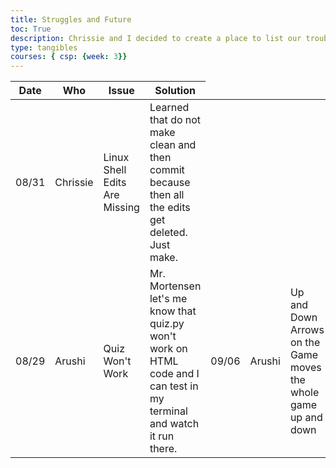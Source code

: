 ```yaml
---
title: Struggles and Future
toc: True
description: Chrissie and I decided to create a place to list our troubles coding and how we solved them. We also list our future endeavors in our code.
type: tangibles
courses: { csp: {week: 3}}
---
```

<!-- Head contains information to Support the Document -->
<head>
    <!-- load jQuery and DataTables output style and scripts -->
    <link rel="stylesheet" type="text/css" href="https://cdn.datatables.net/1.13.4/css/jquery.dataTables.min.css">
    <script type="text/javascript" language="javascript" src="https://code.jquery.com/jquery-3.6.0.min.js"></script>
    <script>var define = null;</script>
    <script type="text/javascript" language="javascript" src="https://cdn.datatables.net/1.13.4/js/jquery.dataTables.min.js"></script>

</head>

<!-- Body contains the contents of the Document -->
<body>
    <table id="xdemo" class="table">
        <thead>
            <tr>
                <th>Date</th>
                <th>Who</th>
                <th>Issue</th>
                <th>Solution</th>
            </tr>
        </thead>
        <tbody>
            <tr>
                <td>08/31</td>
                <td>Chrissie</td>
                <td>Linux Shell Edits Are Missing</td>
                <td>Learned that do not make clean and then commit because then all the edits get deleted. Just make.</td>
            </tr>
            <td>08/29</td>
                <td>Arushi</td>
                <td>Quiz Won't Work</td>
                <td>Mr. Mortensen let's me know that quiz.py won't work on HTML code and I can test in my terminal and watch it run there.</td>
                <td>09/06</td>
                <td>Arushi</td>
                <td>Up and Down Arrows on the Game moves the whole game up and down</td>
                <td>Add event default code to keyboard section of the game, so that it won't scroll up and down</td>
            </tr>
        </tbody>
    </table>
</body>

<!-- Script is used to embed executable code -->
<script>
    $("#xdemo").DataTable();
</script>

